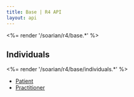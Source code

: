```yaml
---
title: Base | R4 API
layout: api
---
```


<%= render '/soarian/r4/base.*' %>

## Individuals
<%= render '/soarian/r4/base/individuals.*' %>

* [Patient](/soarian/r4/base/individuals/patient)
* [Practitioner](/soarian/r4/base/individuals/practitioner)